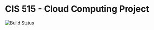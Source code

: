 # CIS 515 - Cloud Computing Project

[![Build Status](https://travis-ci.org/telton/515-project.svg?branch=master)](https://travis-ci.org/telton/515-project)
